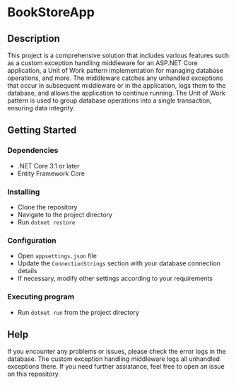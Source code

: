 # BookStoreApp

## Description

This project is a comprehensive solution that includes various features such as a custom exception handling middleware for an ASP.NET Core application, a Unit of Work pattern implementation for managing database operations, and more. The middleware catches any unhandled exceptions that occur in subsequent middleware or in the application, logs them to the database, and allows the application to continue running. The Unit of Work pattern is used to group database operations into a single transaction, ensuring data integrity.

## Getting Started

### Dependencies

* .NET Core 3.1 or later
* Entity Framework Core

### Installing

* Clone the repository
* Navigate to the project directory
* Run `dotnet restore`

### Configuration

* Open `appsettings.json` file
* Update the `ConnectionStrings` section with your database connection details
* If necessary, modify other settings according to your requirements

### Executing program

* Run `dotnet run` from the project directory

## Help

If you encounter any problems or issues, please check the error logs in the database. The custom exception handling middleware logs all unhandled exceptions there. If you need further assistance, feel free to open an issue on this repository.
